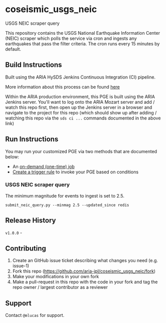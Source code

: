 # coseismic_usgs_neic
USGS NEIC scraper query

This repository contains the USGS National Earthquake Information Center (NEIC) scraper which polls the service via cron and ingests any earthquakes that pass the filter criteria. The cron runs every 15 minutes by default.

## Build Instructions

Built using the ARIA HySDS Jenkins Continuous Integration (CI) pipeline.

More information about this process can be found [here](https://hysds-core.atlassian.net/wiki/spaces/HYS/pages/455114757/Deploy+PGE+s+onto+Cluster)

Within the ARIA production environment, this PGE is built using the ARIA Jenkins server. You'll want to log onto the ARIA Mozart server and add / watch this repo first, then open up the Jenkins server in a browser and navigate to the project for this repo (which should show up after adding / watching this repo via the `sds ci ...` commands documented in the above link)

## Run Instructions

You may run your customized PGE via two methods that are documented below:
- An [on-demand (one-time) job](https://hysds-core.atlassian.net/wiki/spaces/HYS/pages/378601499/Submit+an+On-Demand+Job+in+Facet+Search)
- [Create a trigger rule](https://hysds-core.atlassian.net/wiki/spaces/HYS/pages/442728660/Create+Edit+Delete+Trigger+Rules) to invoke your PGE based on conditions

### USGS NEIC scraper query

The minimum magnitude for events to ingest is set to 2.5.
```
submit_neic_query.py --minmag 2.5 --updated_since redis
```

## Release History

`v1.0.0` - 

## Contributing

1. Create an GitHub issue ticket describing what changes you need (e.g. issue-1)
2. Fork this repo (<https://github.com/aria-jpl/coseismic_usgs_neic/fork>)
3. Make your modifications in your own fork
4. Make a pull-request in this repo with the code in your fork and tag the repo owner / largest contributor as a reviewer

## Support

Contact `@mlucas` for support.


